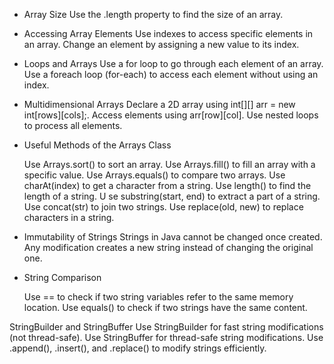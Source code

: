 - Array Size
     Use the .length property to find the size of an array.

- Accessing Array Elements
Use indexes to access specific elements in an array.
     Change an element by assigning a new value to its index.

- Loops and Arrays
     Use a for loop to go through each element of an array.
     Use a foreach loop (for-each) to access each element without using an index.

- Multidimensional Arrays
     Declare a 2D array using int[][] arr = new int[rows][cols];.
     Access elements using arr[row][col].
     Use nested loops to process all elements.
- Useful Methods of the Arrays Class

     Use Arrays.sort() to sort an array.
     Use Arrays.fill() to fill an array with a specific value.
     Use Arrays.equals() to compare two arrays.
     Use charAt(index) to get a character from a string.
     Use length() to find the length of a string.
U    se substring(start, end) to extract a part of a string.
     Use concat(str) to join two strings.
     Use replace(old, new) to replace characters in a string.

- Immutability of Strings
     Strings in Java cannot be changed once created.
     Any modification creates a new string instead of changing the original one.

- String Comparison

    Use == to check if two string variables refer to the same memory location.
    Use equals() to check if two strings have the same content.

StringBuilder and StringBuffer
    Use StringBuilder for fast string modifications (not thread-safe).
    Use StringBuffer for thread-safe string modifications.
    Use .append(), .insert(), and .replace() to modify strings efficiently.